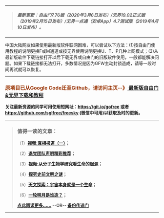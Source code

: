 ***
>##### 最新更新：自由门7.76版（2020年3月6日发布）/无界19.02正式版（2019年2月15日发布）/无界一点通（安卓App）4.7测试版（2019年4月10日发布）。
***
中国大陆网友如果使用最新版软件联网困难，可以尝试以下方法：(1)按自由门使用教程的说明更换F或M通道或按无界使用说明更换U、T、P几种上网模式；(2)从最新版软件下载链接打开以后下载无界或自由门的旧版软件使用，一般都能解决问题。如果下载链接都无法打开，多数情况是因为GFW主动封锁造成，请等一段时间再试就可以恢复。
***

<h3><font color="#993300"> 原项目已从Google Code迁至Github，请访问主页--》<a href="https://github.com/sglfree/freesky/wiki/%E8%87%AA%E7%94%B1%E9%97%A8%E6%9C%80%E6%96%B0%E7%89%88%E4%B8%8B%E8%BD%BD-%E6%97%A0%E7%95%8C%E6%B5%8F%E8%A7%88%E6%9C%80%E6%96%B0%E6%AD%A3%E5%BC%8F%E7%89%88%E4%B8%8B%E8%BD%BD-%E7%BF%BB%E5%A2%99%E8%BD%AF%E4%BB%B6%E4%B8%8B%E8%BD%BD" target="_blank"> 最新版自由门&无界下载和教程</a></font></h3>

<strong>关注最新资源的同学可用使用短网址：<font color="#993300"><a href="https://git.io/gofree" target="_blank">https://git.io/gofree</a> </font>或者 <font color="#993300"><a href="https://github.com/sglfree/freesky" target="_blank">https://github.com/sglfree/freesky</a> </font>(微信中可用)以获取及时的更新。</strong>

***
>###  值得一读的文章：
> <p>（1）<strong><a href="https://github.com/sglfree/freesky/wiki/%E8%87%AA%E7%94%B1%E9%97%A8%E6%9C%80%E6%96%B0%E7%89%88%E4%B8%8B%E8%BD%BD-%E6%97%A0%E7%95%8C%E6%B5%8F%E8%A7%88%E6%9C%80%E6%96%B0%E6%AD%A3%E5%BC%8F%E7%89%88%E4%B8%8B%E8%BD%BD-%E7%BF%BB%E5%A2%99%E8%BD%AF%E4%BB%B6%E4%B8%8B%E8%BD%BD#%E5%80%BC%E5%BE%97%E4%B8%80%E8%AF%BB%E7%9A%84%E6%96%87%E7%AB%A0" target="_blank">视频:真相报道（一）</a>；</strong></p>
> <p>（2）<strong><a href="https://github.com/sglfree/freesky/wiki/%E8%87%AA%E7%94%B1%E9%97%A8%E6%9C%80%E6%96%B0%E7%89%88%E4%B8%8B%E8%BD%BD-%E6%97%A0%E7%95%8C%E6%B5%8F%E8%A7%88%E6%9C%80%E6%96%B0%E6%AD%A3%E5%BC%8F%E7%89%88%E4%B8%8B%E8%BD%BD-%E7%BF%BB%E5%A2%99%E8%BD%AF%E4%BB%B6%E4%B8%8B%E8%BD%BD#%E5%80%BC%E5%BE%97%E4%B8%80%E8%AF%BB%E7%9A%84%E6%96%87%E7%AB%A0" target="_blank">退党团队声明精彩推荐</a>；</strong></p>
> <p>（3）<strong><a href="https://github.com/sglfree/freesky/wiki/%E8%87%AA%E7%94%B1%E9%97%A8%E6%9C%80%E6%96%B0%E7%89%88%E4%B8%8B%E8%BD%BD-%E6%97%A0%E7%95%8C%E6%B5%8F%E8%A7%88%E6%9C%80%E6%96%B0%E6%AD%A3%E5%BC%8F%E7%89%88%E4%B8%8B%E8%BD%BD-%E7%BF%BB%E5%A2%99%E8%BD%AF%E4%BB%B6%E4%B8%8B%E8%BD%BD#%E5%80%BC%E5%BE%97%E4%B8%80%E8%AF%BB%E7%9A%84%E6%96%87%E7%AB%A0" target="_blank">视频:从分子生物学研究看生命的起源</a>；</strong></p>
> <p>（4）<strong><a href="https://github.com/sglfree/freesky/wiki/%E8%87%AA%E7%94%B1%E9%97%A8%E6%9C%80%E6%96%B0%E7%89%88%E4%B8%8B%E8%BD%BD-%E6%97%A0%E7%95%8C%E6%B5%8F%E8%A7%88%E6%9C%80%E6%96%B0%E6%AD%A3%E5%BC%8F%E7%89%88%E4%B8%8B%E8%BD%BD-%E7%BF%BB%E5%A2%99%E8%BD%AF%E4%BB%B6%E4%B8%8B%E8%BD%BD#%E5%80%BC%E5%BE%97%E4%B8%80%E8%AF%BB%E7%9A%84%E6%96%87%E7%AB%A0" target="_blank">探究史前文明之谜</a>；</strong></p>
> <p>（5）<strong><a href="https://github.com/sglfree/freesky/wiki/%E8%87%AA%E7%94%B1%E9%97%A8%E6%9C%80%E6%96%B0%E7%89%88%E4%B8%8B%E8%BD%BD-%E6%97%A0%E7%95%8C%E6%B5%8F%E8%A7%88%E6%9C%80%E6%96%B0%E6%AD%A3%E5%BC%8F%E7%89%88%E4%B8%8B%E8%BD%BD-%E7%BF%BB%E5%A2%99%E8%BD%AF%E4%BB%B6%E4%B8%8B%E8%BD%BD#%E5%80%BC%E5%BE%97%E4%B8%80%E8%AF%BB%E7%9A%84%E6%96%87%E7%AB%A0" target="_blank">天文探索：宇宙本身就是一个生命</a>；</strong></p>
> <p>（6）<strong><a href="https://github.com/sglfree/freesky/wiki/%E8%87%AA%E7%94%B1%E9%97%A8%E6%9C%80%E6%96%B0%E7%89%88%E4%B8%8B%E8%BD%BD-%E6%97%A0%E7%95%8C%E6%B5%8F%E8%A7%88%E6%9C%80%E6%96%B0%E6%AD%A3%E5%BC%8F%E7%89%88%E4%B8%8B%E8%BD%BD-%E7%BF%BB%E5%A2%99%E8%BD%AF%E4%BB%B6%E4%B8%8B%E8%BD%BD#%E5%80%BC%E5%BE%97%E4%B8%80%E8%AF%BB%E7%9A%84%E6%96%87%E7%AB%A0" target="_blank">一轮明月是谁造？</a>；</strong></p>
> <p><strong><a href="https://github.com/sglfree/freesky/wiki/%E8%87%AA%E7%94%B1%E9%97%A8%E6%9C%80%E6%96%B0%E7%89%88%E4%B8%8B%E8%BD%BD-%E6%97%A0%E7%95%8C%E6%B5%8F%E8%A7%88%E6%9C%80%E6%96%B0%E6%AD%A3%E5%BC%8F%E7%89%88%E4%B8%8B%E8%BD%BD-%E7%BF%BB%E5%A2%99%E8%BD%AF%E4%BB%B6%E4%B8%8B%E8%BD%BD#%E5%80%BC%E5%BE%97%E4%B8%80%E8%AF%BB%E7%9A%84%E6%96%87%E7%AB%A0" target="_blank">点此阅读更多……</a> --OR-- <a href="https://d28ah7ses6r1mw.cloudfront.net/forum.php?i=b7https://s3-us-west-2.amazonaws.com/s3-website-uswest-2/leap.html?i=b7http://go2.s3cdn.cofeed.wintest/index.html?i=b7https://s3.amazonaws.comtest/freeskya/index.html?i=b7http://cbi.gofreez.aocool.mentest/forum.php?i=b7" target="_blank">备份传送门</a></strong></p>
***

